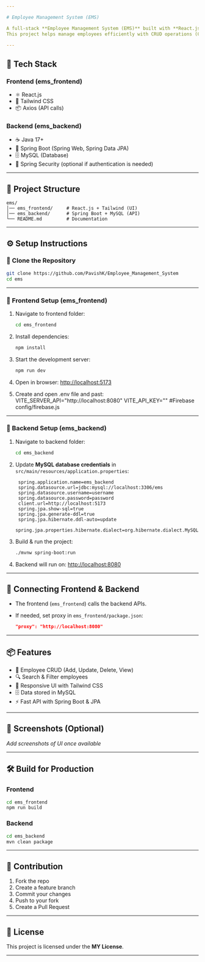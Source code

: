 ```yaml
---

# Employee Management System (EMS)

A full-stack **Employee Management System (EMS)** built with **React.js, Tailwind CSS, Spring Boot, and MySQL**.
This project helps manage employees efficiently with CRUD operations (Create, Read, Update, Delete).

---
```


## 🚀 Tech Stack

### **Frontend (ems\_frontend)**

* ⚛️ React.js
* 🎨 Tailwind CSS
* 📦 Axios (API calls)

### **Backend (ems\_backend)**

* ☕ Java 17+
* 🚀 Spring Boot (Spring Web, Spring Data JPA)
* 🗄️ MySQL (Database)
* 🔑 Spring Security (optional if authentication is needed)

---

## 📂 Project Structure

```
ems/
│── ems_frontend/     # React.js + Tailwind (UI)
│── ems_backend/      # Spring Boot + MySQL (API)
└── README.md         # Documentation
```

---

## ⚙️ Setup Instructions

### 🔹 Clone the Repository

```bash
git clone https://github.com/PavishK/Employee_Management_System
cd ems
```

---

### 🔹 Frontend Setup (ems\_frontend)

1. Navigate to frontend folder:

   ```bash
   cd ems_frontend
   ```
2. Install dependencies:

   ```bash
   npm install
   ```
3. Start the development server:

   ```bash
   npm run dev
   ```
4. Open in browser: [http://localhost:5173](http://localhost:5173)

5. Create and open .env file and past: 
   VITE_SERVER_API="http://localhost:8080"
   VITE_API_KEY="" #Firebase config/firebase.js

---

### 🔹 Backend Setup (ems\_backend)

1. Navigate to backend folder:

   ```bash
   cd ems_backend
   ```
2. Update **MySQL database credentials** in `src/main/resources/application.properties`:

   ```properties
    spring.application.name=ems_backend
    spring.datasource.url=jdbc:mysql://localhost:3306/ems
    spring.datasource.username=username
    spring.datasource.password=password
    client.url=http://localhost:5173
    spring.jpa.show-sql=true
    spring.jpa.generate-ddl=true
    spring.jpa.hibernate.ddl-auto=update
    spring.jpa.properties.hibernate.dialect=org.hibernate.dialect.MySQLDialect
   ```
3. Build & run the project:

   ```bash
   ./mvnw spring-boot:run
   ```
4. Backend will run on: [http://localhost:8080](http://localhost:8080)

---

## 🔗 Connecting Frontend & Backend

* The frontend (`ems_frontend`) calls the backend APIs.
* If needed, set proxy in `ems_frontend/package.json`:

  ```json
  "proxy": "http://localhost:8080"
  ```

---

## 📦 Features

* 👤 Employee CRUD (Add, Update, Delete, View)
* 🔍 Search & Filter employees
* 🎨 Responsive UI with Tailwind CSS
* 🗄️ Data stored in MySQL
* ⚡ Fast API with Spring Boot & JPA

---

## 📸 Screenshots (Optional)

*Add screenshots of UI once available*

---

## 🛠️ Build for Production

### Frontend

```bash
cd ems_frontend
npm run build
```

### Backend

```bash
cd ems_backend
mvn clean package
```

---

## 🤝 Contribution

1. Fork the repo
2. Create a feature branch
3. Commit your changes
4. Push to your fork
5. Create a Pull Request

---

## 📜 License

This project is licensed under the **MY License**.

---